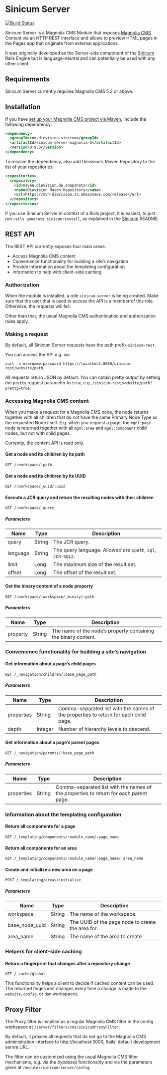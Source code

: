 # Sinicum Server

[![Build Status](https://travis-ci.org/dievision/sinicum-server.svg?branch=master)](https://travis-ci.org/dievision/sinicum-server)

Sinicum Server is a Magnolia CMS Module that exposes [Magnolia
CMS](http://www.magnolia-cms.com) Content via an HTTP REST interface
and allows to preview HTML pages in the Pages app that originate from
external applications.

It was originally developed as the Server-side component of the
[Sinicum](https://github.com/dievision/sinicum) Rails Engine but is
language-neutral and can potentially be used with any other client.


## Requirements

Sinicum Server currently requires Magnolia CMS 5.2 or above.


## Installation

If you have
[set up your Magnolia CMS project via Maven](http://dev.magnolia-cms.com/~gjoseph/dont-build-magnolia-build-your-projects),
include the following dependency:

```xml
<dependency>
  <groupId>com.dievision.sinicum</groupId>
  <artifactId>sinicum-server-magnolia-5</artifactId>
  <version>0.9.3</version>
</dependency>
```

To resolve the dependency, also add Dievision’s Maven Repository to
the list of your repositories:

```xml
<repositories>
  <repository>
    <id>maven.dievision.de.snapshots</id>
    <name>Dievision Maven Repository</name>
    <url>https://mvn-dievision.s3.amazonaws.com/release</url>
  </repository>
</repositories>
```

If you use Sinicum Server in context of a Rails project, it is
easiest, to just run `rails generate sinicum:install`, as explained in
the [Sinicum](http://github.com/dievision/sinicum) README.


## REST API

The REST API currently exposes four main areas:

* Access Magnolia CMS content
* Convenience functionality for building a site’s navigation
* Provide information about the templating configuration
* Information to help with client-side caching


### Authorization

When the module is installed, a role `sinicum-server` is being
created. Make sure that the user that is used to access the API is
a member of this role. Otherwise, the requests will fail.

Other than that, the usual Magnolia CMS authentication and
authorization rules apply.


### Making a request

By default, all Sinicum Server requests have the path
prefix `sinicum-rest`.

You can access the API e.g. via

    curl -u username:password https://localhost:8080/sinicum-rest/website/path

All requests return JSON by default. You can obtain pretty output by
setting the `pretty` request parameter to `true`,
e.g. `/sinicum-rest/website/path?pretty=true`.


### Accessing Magnolia CMS content

When you make a request for a Magnolia CMS node, the node returns
together with all children that do not have the same Primary Node Type
as the requested Node itself. E.g. when you request a page, the
`mgnl:page` node is returned together with all `mgnl:area` and
`mgnl:component` child nodes, but not with child pages.

Currently, the content API is read only.


#### Get a node and its children by its path

    GET /:workspace/:path


#### Get a node and its children by its UUID

    GET /:workspace/_uuid/:uuid

#### Execute a JCR query and return the resulting nodes with their children

    GET /:workspace/_query

##### Parameters

| Name | Type | Description |
| ---- | ---- | ----------- |
| query | String | The JCR query. |
| language | String | The query language. Allowed are `xpath`, `sql`, `JCR-SQL2`.|
| limit | Long | The maximum size of the result set. |
| offset | Long | The offset of the result set. |

#### Get the binary content of a node property

    GET /:workspace/:workspace/_binary/:path

##### Parameters

| Name | Type | Description |
| ---- | ---- | ----------- |
| property | String | The name of the node’s property containing the binary content. |



### Convenience functionality for building a site’s navigation

#### Get information about a page’s child pages

    GET /_navigation/children/:base_page_path

##### Parameters

| Name | Type | Description |
| ---- | ---- | ----------- |
| properties | String | Comma-separated list with the names of the properties to return for each child page. |
| depth | Integer | Number of hierarchy levels to descend. |


#### Get information about a page’s parent pages

    GET /_navigation/parents/:base_page_path

##### Parameters

| Name | Type | Description |
| ---- | ---- | ----------- |
| properties | String | Comma-separated list with the names of the properties to return for each parent page. |



### Information about the templating configuration

#### Return all components for a page

    GET /_templating/components/:module_name/:page_name

#### Return all components for an area

    GET /_templating/components/:module_name/:page_name/:area_name

#### Create and initialize a new area on a page

    POST /_templating/areas/initialize

##### Parameters

| Name | Type | Description |
| ---- | ---- | ----------- |
| workspace | String | The name of the workspace. |
| base_node_uuid | String | The UUID of the page node to create the area for. |
| area_name | String | The name of the area to create. |


### Helpers for client-side caching

#### Return a fingerprint that changes after a repository change

    GET /_cache/global

This functionality helps a client to decide if cached content can be
used. The returned fingerprint changes every time a change is made to
the `website`, `config`, or `dam` workspaces.


## Proxy Filter

The Proxy filter is installed as a regular Magnolia CMS filter in the
config workspace at `/server/filters/cms/sinicumProxyFilter`.

By default, it proxies all requests that do not go to the Magnolia CMS
administration interface to http://localhost:3000, Rails’ default
development servre URL.

The filter can be customized using the usual Magnolia CMS filter
mechanisms, e.g. via the _bypasses_ functionality and via the
parameters given at `/modules/sinicum-server/config`.

